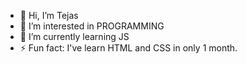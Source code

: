 - 👋 Hi, I’m Tejas
- 👀 I’m interested in PROGRAMMING
- 🌱 I’m currently learning JS
- ⚡ Fun fact: I've learn HTML and CSS in only 1 month.

